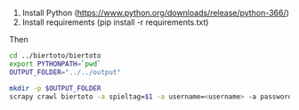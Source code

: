 

1. Install Python (https://www.python.org/downloads/release/python-366/)
1. Install requirements (pip install -r requirements.txt)


Then 

```bash
cd ../biertoto/biertoto
export PYTHONPATH=`pwd`
OUTPUT_FOLDER="../../output"

mkdir -p $OUTPUT_FOLDER
scrapy crawl biertoto -a spieltag=$1 -a username=<username> -a password=<password> -o $OUTPUT_FOLDER/spieltag-export-$1.csv -t csv
```

